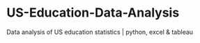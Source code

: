 # US-Education-Data-Analysis
Data analysis of US education statistics | python, excel &amp; tableau

